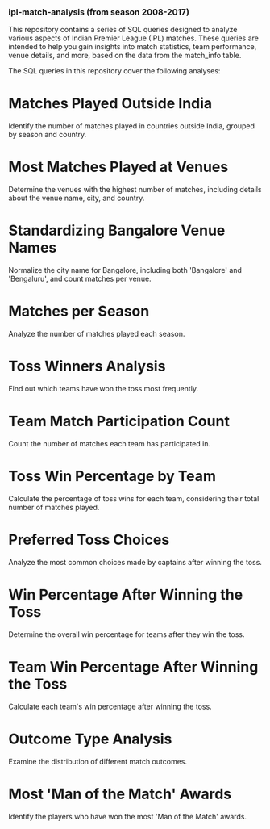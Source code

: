 ### ipl-match-analysis (from season 2008-2017)
This repository contains a series of SQL queries designed to analyze various aspects of Indian Premier League (IPL) matches. These queries are intended to help you gain insights into match statistics, team performance, venue details, and more, based on the data from the match_info table.

The SQL queries in this repository cover the following analyses:

# Matches Played Outside India
Identify the number of matches played in countries outside India, grouped by season and country.

# Most Matches Played at Venues
Determine the venues with the highest number of matches, including details about the venue name, city, and country.

# Standardizing Bangalore Venue Names
Normalize the city name for Bangalore, including both 'Bangalore' and 'Bengaluru', and count matches per venue.

# Matches per Season
Analyze the number of matches played each season.

# Toss Winners Analysis
Find out which teams have won the toss most frequently.

# Team Match Participation Count
Count the number of matches each team has participated in.

# Toss Win Percentage by Team
Calculate the percentage of toss wins for each team, considering their total number of matches played.

# Preferred Toss Choices
Analyze the most common choices made by captains after winning the toss.

# Win Percentage After Winning the Toss
Determine the overall win percentage for teams after they win the toss.

# Team Win Percentage After Winning the Toss
Calculate each team's win percentage after winning the toss.

# Outcome Type Analysis
Examine the distribution of different match outcomes.

# Most 'Man of the Match' Awards
Identify the players who have won the most 'Man of the Match' awards.
